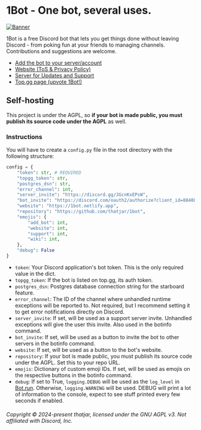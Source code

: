 # 1Bot - One bot, several uses.

[![Banner](https://1bot.netlify.app/images/banner.png)](https://1bot.netlify.app/)

1Bot is a free Discord bot that lets you get things done without leaving Discord - from poking fun at your friends to managing channels.  
Contributions and suggestions are welcome.

- [Add the bot to your server/account](https://discord.com/oauth2/authorize?client_id=884080176416309288)
- [Website (ToS & Privacy Policy)](https://1bot.netlify.app)
- [Server for Updates and Support](https://discord.gg/JGcnKxEPsW)
- [Top.gg page (upvote 1Bot!)](https://top.gg/bot/884080176416309288)

## Self-hosting

This project is under the AGPL, so **if your bot is made public, you must publish its source code under the AGPL** as well.

### Instructions

You will have to create a `config.py` file in the root directory with the following structure:

```py
config = {
    "token": str, # REQUIRED
    "topgg_token": str,
    "postgres_dsn": str,
    "error_channel": int,
    "server_invite": "https://discord.gg/JGcnKxEPsW",
    "bot_invite": "https://discord.com/oauth2/authorize?client_id=884080176416309288",
    "website": "https://1bot.netlify.app",
    "repository": "https://github.com/thatjar/1bot",
    "emojis": {
        "add_bot": int,
        "website": int,
        "support": int,
        "wiki": int,
    },
    "debug": False
}

```

- `token`: Your Discord application's bot token. This is the only required value in the dict.
- `topgg_token`: If the bot is listed on top.gg, its auth token.
- `postgres_dsn`: Postgres database connection string for the starboard feature.
- `error_channel`: The ID of the channel where unhandled runtime exceptions will be reported to. Not required, but I recommend setting it to get error notifications directly on Discord.
- `server_invite`: If set, will be used as a support server invite. Unhandled exceptions will give the user this invite. Also used in the botinfo command.
- `bot_invite`: If set, will be used as a button to invite the bot to other servers in the botinfo command.
- `website`: If set, will be used as a button to the bot's website.
- `repository`: If your bot is made public, you must publish its source code under the AGPL. Set this to your repo URL.
- `emojis`: Dictionary of custom emoji IDs. If set, will be used as emojis on the respective buttons in the botinfo command.
- `debug`: If set to True, `logging.DEBUG` will be used as the `log_level` in [Bot.run](https://discordpy.readthedocs.io/en/latest/ext/commands/api.html?highlight=log_level#discord.ext.commands.Bot.run). Otherwise, `logging.WARNING` will be used. DEBUG will print a lot of information to the console, expect to see stuff printed every few seconds if enabled.

###### Copyright &copy; 2024-present thatjar, licensed under the GNU AGPL v3. Not affiliated with Discord, Inc.
